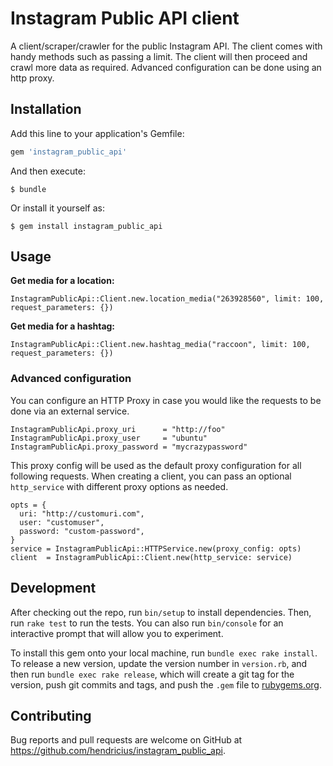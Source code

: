 # Instagram Public API client

A client/scraper/crawler for the public Instagram API. The client comes with handy methods such as passing a limit. The client will then proceed and crawl more data as required. Advanced configuration can be done using an http proxy.


## Installation

Add this line to your application's Gemfile:

```ruby
gem 'instagram_public_api'
```

And then execute:

    $ bundle

Or install it yourself as:

    $ gem install instagram_public_api

## Usage

**Get media for a location:**

```
InstagramPublicApi::Client.new.location_media("263928560", limit: 100, request_parameters: {})
```

**Get media for a hashtag:**

```
InstagramPublicApi::Client.new.hashtag_media("raccoon", limit: 100, request_parameters: {})
```


### Advanced configuration

You can configure an HTTP Proxy in case you would like the requests to be done via an external service.


```
InstagramPublicApi.proxy_uri      = "http://foo"
InstagramPublicApi.proxy_user     = "ubuntu"
InstagramPublicApi.proxy_password = "mycrazypassword"

```

This proxy config will be used as the default proxy configuration for all following requests. When creating a client, you can pass an optional `http_service` with different proxy options as needed.

``` 
opts = {
  uri: "http://customuri.com",
  user: "customuser",
  password: "custom-password",
}
service = InstagramPublicApi::HTTPService.new(proxy_config: opts)
client  = InstagramPublicApi::Client.new(http_service: service)

```


## Development

After checking out the repo, run `bin/setup` to install dependencies. Then, run `rake test` to run the tests. You can also run `bin/console` for an interactive prompt that will allow you to experiment.

To install this gem onto your local machine, run `bundle exec rake install`. To release a new version, update the version number in `version.rb`, and then run `bundle exec rake release`, which will create a git tag for the version, push git commits and tags, and push the `.gem` file to [rubygems.org](https://rubygems.org).

## Contributing

Bug reports and pull requests are welcome on GitHub at https://github.com/hendricius/instagram_public_api.
